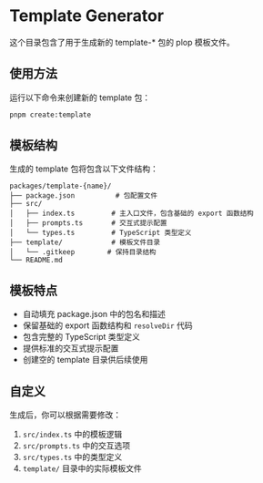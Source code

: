 # Template Generator

这个目录包含了用于生成新的 template-* 包的 plop 模板文件。

## 使用方法

运行以下命令来创建新的 template 包：

```bash
pnpm create:template
```

## 模板结构

生成的 template 包将包含以下文件结构：

```
packages/template-{name}/
├── package.json          # 包配置文件
├── src/
│   ├── index.ts         # 主入口文件，包含基础的 export 函数结构
│   ├── prompts.ts       # 交互式提示配置
│   └── types.ts         # TypeScript 类型定义
├── template/            # 模板文件目录
│   └── .gitkeep        # 保持目录结构
└── README.md
```

## 模板特点

- 自动填充 package.json 中的包名和描述
- 保留基础的 export 函数结构和 `resolveDir` 代码
- 包含完整的 TypeScript 类型定义
- 提供标准的交互式提示配置
- 创建空的 template 目录供后续使用

## 自定义

生成后，你可以根据需要修改：
1. `src/index.ts` 中的模板逻辑
2. `src/prompts.ts` 中的交互选项
3. `src/types.ts` 中的类型定义
4. `template/` 目录中的实际模板文件

